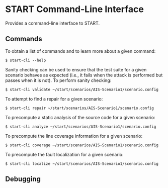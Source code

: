 # START Command-Line Interface

Provides a command-line interface to START.

## Commands

To obtain a list of commands and to learn more about a given command:

```
$ start-cli --help
```

Sanity checking can be used to ensure that the test suite for a given
scenario behaves as expected (i.e., it fails when the attack is performed
but passes when it is not). To perform sanity checking:

```
$ start-cli validate ~/start/scenarios/AIS-Scenario1/scenario.config
```

To attempt to find a repair for a given scenario:

```
$ start-cli repair ~/start/scenarios/AIS-Scenario1/scenario.config
```

To precompute a static analysis of the source code for a given scenario:

```
$ start-cli analyze ~/start/scenarios/AIS-Scenario1/scenario.config
```

To precompute the line coverage information for a given scenario:

```
$ start-cli coverage ~/start/scenarios/AIS-Scenario1/scenario.config
```

To precompute the fault localization for a given scenario:

```
$ start-cli localize ~/start/scenarios/AIS-Scenario1/scenario.config
```

## Debugging
